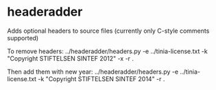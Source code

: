 headeradder
===========

Adds optional headers to source files (currently only C-style comments supported)

To remove headers:
../headeradder/headers.py -e ../tinia-license.txt -k "Copyright STIFTELSEN SINTEF 2012"  -x -r .

Then add them with new year:
../headeradder/headers.py -e ../tinia-license.txt -k "Copyright STIFTELSEN SINTEF 2014" -r .


